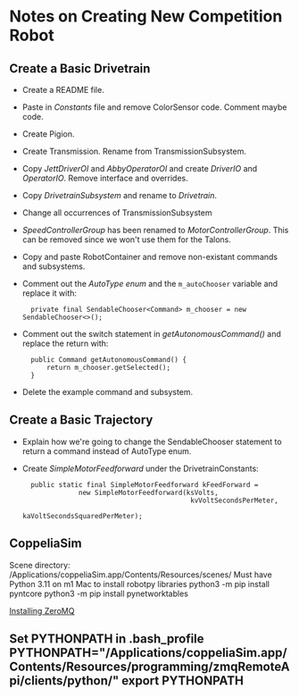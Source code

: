 # Notes on Creating New Competition Robot

## Create a Basic Drivetrain
- Create a README file.
- Paste in *Constants* file and remove ColorSensor code.  Comment maybe code.
- Create Pigion.
- Create Transmission.  Rename from TransmissionSubsystem.
- Copy *JettDriverOI* and *AbbyOperatorOI* and create *DriverIO* and *OperatorIO*. Remove interface and overrides. 
- Copy *DrivetrainSubsystem* and rename to *Drivetrain*.
- Change all occurrences of TransmissionSubsystem
- *SpeedControllerGroup* has been renamed to *MotorControllerGroup*.  This can be removed since we won't use them for the Talons.
- Copy and paste RobotContainer and remove non-existant commands and subsystems.
- Comment out the *AutoType enum* and the `m_autoChooser` variable and replace it with:
 
        private final SendableChooser<Command> m_chooser = new SendableChooser<>();

- Comment out the switch statement in *getAutonomousCommand()* and replace the return with:

        public Command getAutonomousCommand() {
            return m_chooser.getSelected();
        }
- Delete the example command and subsystem.

## Create a Basic Trajectory
- Explain how we're going to change the SendableChooser statement to return a command instead of AutoType enum.
- Create *SimpleMotorFeedforward* under the DrivetrainConstants:

        public static final SimpleMotorFeedforward kFeedForward = 
                    new SimpleMotorFeedforward(ksVolts, 
                                                kvVoltSecondsPerMeter, 
                                                kaVoltSecondsSquaredPerMeter);


## CoppeliaSim
Scene directory: 
        /Applications/coppeliaSim.app/Contents/Resources/scenes/
Must have Python 3.11 on m1 Mac to install robotpy libraries
        python3 -m pip install pyntcore
        python3 -m pip install pynetworktables

[Installing ZeroMQ](https://www.coppeliarobotics.com/helpFiles/en/zmqRemoteApiOverview.htm)    

Set PYTHONPATH in .bash_profile
        PYTHONPATH="/Applications/coppeliaSim.app/Contents/Resources/programming/zmqRemoteApi/clients/python/"
        export PYTHONPATH
- 
